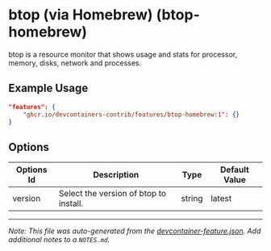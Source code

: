 
# btop (via Homebrew) (btop-homebrew)

btop is a resource monitor that shows usage and stats for processor, memory, disks, network and processes.

## Example Usage

```json
"features": {
    "ghcr.io/devcontainers-contrib/features/btop-homebrew:1": {}
}
```

## Options

| Options Id | Description | Type | Default Value |
|-----|-----|-----|-----|
| version | Select the version of btop to install. | string | latest |



---

_Note: This file was auto-generated from the [devcontainer-feature.json](https://github.com/devcontainers-contrib/features/blob/main/src/btop-homebrew/devcontainer-feature.json).  Add additional notes to a `NOTES.md`._
